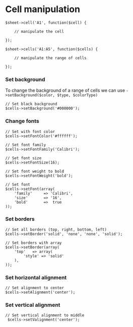 # Cell manipulation

    $sheet->cell('A1', function($cell) {

        // manipulate the cell

    });

    $sheet->cells('A1:A5', function($cells) {

        // manipulate the range of cells

    });

### Set background

To change the background of a range of cells we can use `->setBackground($color, $type, $colorType)`

    // Set black background
    $cells->setBackground('#000000');

### Change fonts

    // Set with font color
    $cells->setFontColor('#ffffff');

    // Set font family
    $cells->setFontFamily('Calibri');

    // Set font size
    $cells->setFontSize(16);

    // Set font weight to bold
    $cells->setFontWeight('bold');

    // Set font
    $cells->setFont(array(
        'family'     => 'Calibri',
        'size'       => '16',
        'bold'       =>  true
    ));

### Set borders

    // Set all borders (top, right, bottom, left)
    $cells->setBorder('solid', 'none', 'none', 'solid');

    // Set borders with array
    $cells->setBorder(array(
        'top'   => array(
            'style' => 'solid'
        ),
    ));

### Set horizontal alignment

    // Set alignment to center
    $cells->setAlignment('center');

### Set vertical alignment

    // Set vertical alignment to middle
     $cells->setValignment('center');
